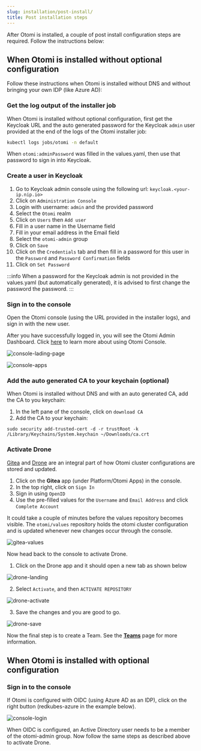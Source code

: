 ```yaml
---
slug: installation/post-install/
title: Post installation steps
---
```


After Otomi is installed, a couple of post install configuration steps are required. Follow the instructions below:

## When Otomi is installed without optional configuration

Follow these instructions when Otomi is installed without DNS and without bringing your own IDP (like Azure AD):

### Get the log output of the installer job

When Otomi is installed without optional configuration, first get the Keycloak URL and the auto generated password for the Keycloak `admin` user provided at the end of the logs of the Otomi installer job:

```bash
kubectl logs jobs/otomi -n default
```

When `otomi:adminPassword` was filled in the values.yaml, then use that password to sign in into Keycloak.

### Create a user in Keycloak

1. Go to Keycloak admin console using the following url: `keycloak.<your-ip.nip.io>`
2. Click on `Administration Console`
3. Login with username: `admin` and the provided password
4. Select the `Otomi` realm
5. Click on `Users` then `Add user` 
6. Fill in a user name in the Username field
7. Fill in your email address in the Email field
8. Select the `otomi-admin` group
9. Click on `Save`
10. Click on the `Credentials` tab and then fill in a password for this user in the `Password` and `Password Confirmation` fields
11. Click on `Set Password`

:::info
When a password for the Keycloak admin is not provided in the values.yaml (but automatically generated), it is advised to first change the password the password.
:::

### Sign in to the console

Open the Otomi console (using the URL provided in the installer logs), and sign in with the new user.

After you have successfully logged in, you will see the Otomi Admin Dashboard. Click [here](/docs/console) to learn more about using Otomi Console.

![console-lading-page](img/console-landing-page.png)

![console-apps](img/console-apps.png)


### Add the auto generated CA to your keychain (optional)

When Otomi is installed without DNS and with an auto generated CA, add the CA to you keychain:

1. In the left pane of the console, click on `download CA`
2. Add the CA to your keychain:

```
sudo security add-trusted-cert -d -r trustRoot -k /Library/Keychains/System.keychain ~/Downloads/ca.crt
```

### Activate Drone

[Gitea](https://gitea.io/en-us/) and [Drone](https://www.drone.io/) are an integral part of how Otomi cluster configurations are stored and updated. 

1. Click on the **Gitea** app (under Platform/Otomi Apps) in the console. 
2. In the top right, click on `Sign In`
3. Sign in using `OpenID`
4. Use the pre-filled values for the `Username` and `Email Address` and click `Complete Account`

It could take a couple of minutes before the values repository becomes visible. The `otomi/values` repository holds the otomi cluster configuration and is updated whenever new changes occur through the console.

![gitea-values](img/gitea-values.png)

Now head back to the console to activate Drone.

1. Click on the Drone app and it should open a new tab as shown below

![drone-landing](img/drone-landing.png)

2. Select `Activate`, and then `ACTIVATE REPOSITORY`

![drone-activate](img/drone-activate.png)

3. Save the changes and you are good to go.

![drone-save](img/drone-save.png)

Now the final step is to create a Team. See the **[Teams](/docs/console/teams)** page for more information.

## When Otomi is installed with optional configuration

### Sign in to the console

If Otomi is configured with OIDC (using Azure AD as an IDP), click on the right button (redkubes-azure in the example below). 

![console-login](img/console-login.png)

When OIDC is configured, an Active Directory user needs to be a member of the otomi-admin group. Now follow the same steps as described above to activate Drone.
